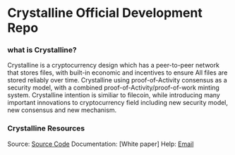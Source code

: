 # Crystalline Official Development Repo

### what is Crystalline?
Crystalline is a cryptocurrency design which has a peer-to-peer network that stores files, with built-in economic and incentives to ensure All files are stored reliably over time. Crystalline using proof-of-Activity consensus as a security model, with a combined proof-of-Activity/proof-of-work minting system.
Crystalline intention is similiar to filecoin, while introducing many important innovations to cryptocurrency field including new security model, new consensus and new mechanism.

### Crystalline Resources
Source: [Source Code](https://github.com/Crystaline-Coin/crystaline)
Documentation: [White paper]
Help: [Email](crystalline.help@gmail.com)
